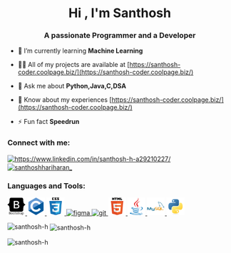 <h1 align="center">Hi , I'm Santhosh</h1>
<h3 align="center">A passionate Programmer and a Developer</h3>

- 🌱 I’m currently learning **Machine Learning**

- 👨‍💻 All of my projects are available at [https://santhosh-coder.coolpage.biz/](https://santhosh-coder.coolpage.biz/)

- 💬 Ask me about **Python,Java,C,DSA**

- 📄 Know about my experiences [https://santhosh-coder.coolpage.biz/](https://santhosh-coder.coolpage.biz/)

- ⚡ Fun fact **Speedrun**

<h3 align="left">Connect with me:</h3>
<p align="left">
<a href="https://linkedin.com/in/santhosh-h-a29210227/" target="blank"><img align="center" src="https://raw.githubusercontent.com/rahuldkjain/github-profile-readme-generator/master/src/images/icons/Social/linked-in-alt.svg" alt="https://www.linkedin.com/in/santhosh-h-a29210227/" height="30" width="40" /></a>
<a href="https://instagram.com/santhoshhariharan_" target="blank"><img align="center" src="https://raw.githubusercontent.com/rahuldkjain/github-profile-readme-generator/master/src/images/icons/Social/instagram.svg" alt="santhoshhariharan_" height="30" width="40" /></a>
</p>

<h3 align="left">Languages and Tools:</h3>
<p align="left"> <a href="https://getbootstrap.com" target="_blank" rel="noreferrer"> <img src="https://raw.githubusercontent.com/devicons/devicon/master/icons/bootstrap/bootstrap-plain-wordmark.svg" alt="bootstrap" width="40" height="40"/> </a> <a href="https://www.cprogramming.com/" target="_blank" rel="noreferrer"> <img src="https://raw.githubusercontent.com/devicons/devicon/master/icons/c/c-original.svg" alt="c" width="40" height="40"/> </a> <a href="https://www.w3schools.com/css/" target="_blank" rel="noreferrer"> <img src="https://raw.githubusercontent.com/devicons/devicon/master/icons/css3/css3-original-wordmark.svg" alt="css3" width="40" height="40"/> </a> <a href="https://www.figma.com/" target="_blank" rel="noreferrer"> <img src="https://www.vectorlogo.zone/logos/figma/figma-icon.svg" alt="figma" width="40" height="40"/> </a> <a href="https://git-scm.com/" target="_blank" rel="noreferrer"> <img src="https://www.vectorlogo.zone/logos/git-scm/git-scm-icon.svg" alt="git" width="40" height="40"/> </a> <a href="https://www.w3.org/html/" target="_blank" rel="noreferrer"> <img src="https://raw.githubusercontent.com/devicons/devicon/master/icons/html5/html5-original-wordmark.svg" alt="html5" width="40" height="40"/> </a> <a href="https://www.java.com" target="_blank" rel="noreferrer"> <img src="https://raw.githubusercontent.com/devicons/devicon/master/icons/java/java-original.svg" alt="java" width="40" height="40"/> </a> <a href="https://www.mysql.com/" target="_blank" rel="noreferrer"> <img src="https://raw.githubusercontent.com/devicons/devicon/master/icons/mysql/mysql-original-wordmark.svg" alt="mysql" width="40" height="40"/> </a> <a href="https://www.python.org" target="_blank" rel="noreferrer"> <img src="https://raw.githubusercontent.com/devicons/devicon/master/icons/python/python-original.svg" alt="python" width="40" height="40"/> </a> </p>

<p><img align="left" src="https://github-readme-stats.vercel.app/api/top-langs?username=santhosh-h&show_icons=true&locale=en&layout=compact" alt="santhosh-h" /></p>

<p>&nbsp;<img align="center" src="https://github-readme-stats.vercel.app/api?username=santhosh-h&show_icons=true&locale=en" alt="santhosh-h" /></p>
<p><img align="center" src="https://github-readme-streak-stats.herokuapp.com/?user=santhosh-h&" alt="santhosh-h" /></p>
